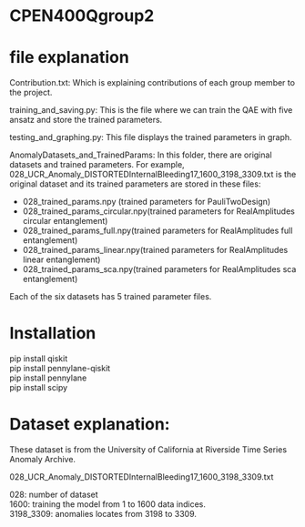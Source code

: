 # CPEN400Qgroup2

# file explanation
Contribution.txt: Which is explaining contributions of each group member to the project. 

training_and_saving.py: This is the file where we can train the QAE with five ansatz and store the trained parameters.

testing_and_graphing.py: This file displays the trained parameters in graph. 

AnomalyDatasets_and_TrainedParams: In this folder, there are original datasets and trained parameters. For example, 028_UCR_Anomaly_DISTORTEDInternalBleeding17_1600_3198_3309.txt is the original dataset and its trained parameters are stored in these files:

- 028_trained_params.npy (trained parameters for PauliTwoDesign)
- 028_trained_params_circular.npy(trained parameters for RealAmplitudes circular entanglement)
- 028_trained_params_full.npy(trained parameters for RealAmplitudes full entanglement)
- 028_trained_params_linear.npy(trained parameters for RealAmplitudes linear entanglement)
- 028_trained_params_sca.npy(trained parameters for RealAmplitudes sca entanglement) 

Each of the six datasets has 5 trained parameter files.

# Installation
pip install qiskit  
pip install pennylane-qiskit  
pip install pennylane  
pip install scipy  

# Dataset explanation:
These dataset is from the University of California at Riverside Time Series Anomaly Archive.

028_UCR_Anomaly_DISTORTEDInternalBleeding17_1600_3198_3309.txt

028: number of dataset  
1600: training the model from 1 to 1600 data indices.   
3198_3309: anomalies locates from 3198 to 3309.  

